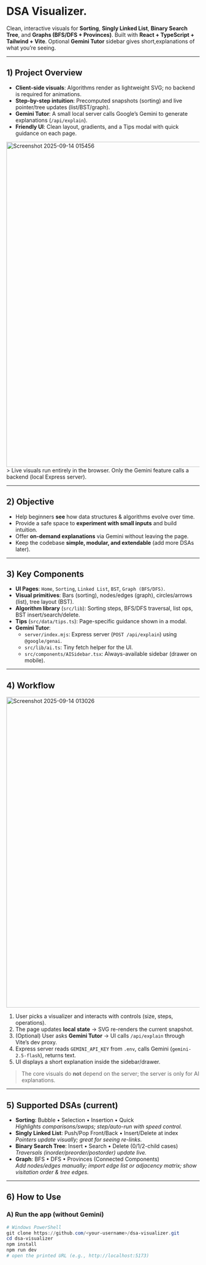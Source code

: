 # DSA Visualizer.

Clean, interactive visuals for **Sorting**, **Singly Linked List**, **Binary Search Tree**, and **Graphs (BFS/DFS + Provinces)**. Built with **React + TypeScript + Tailwind + Vite**. Optional **Gemini Tutor** sidebar gives short,explanations of what you’re seeing.

---

## 1) Project Overview
- **Client-side visuals**: Algorithms render as lightweight SVG; no backend is required for animations.
- **Step-by-step intuition**: Precomputed snapshots (sorting) and live pointer/tree updates (list/BST/graph).
- **Gemini Tutor**: A small local server calls Google’s Gemini to generate explanations (`/api/explain`).
- **Friendly UI**: Clean layout, gradients, and a Tips modal with quick guidance on each page.
  
<img width="1465" height="849" alt="Screenshot 2025-09-14 015456" src="https://github.com/user-attachments/assets/46b8a529-5ba5-4180-94c2-49b5ed820b15" />
> Live visuals run entirely in the browser. Only the Gemini feature calls a backend (local Express server).

---

## 2) Objective
- Help beginners **see** how data structures & algorithms evolve over time.
- Provide a safe space to **experiment with small inputs** and build intuition.
- Offer **on-demand explanations** via Gemini without leaving the page.
- Keep the codebase **simple, modular, and extendable** (add more DSAs later).

---

## 3) Key Components
- **UI Pages**: `Home`, `Sorting`, `Linked List`, `BST`, `Graph (BFS/DFS)`.
- **Visual primitives**: Bars (sorting), nodes/edges (graph), circles/arrows (list), tree layout (BST).
- **Algorithm library** (`src/lib`): Sorting steps, BFS/DFS traversal, list ops, BST insert/search/delete.
- **Tips** (`src/data/tips.ts`): Page-specific guidance shown in a modal.
- **Gemini Tutor**:
  - `server/index.mjs`: Express server (`POST /api/explain`) using `@google/genai`.
  - `src/lib/ai.ts`: Tiny fetch helper for the UI.
  - `src/components/AISidebar.tsx`: Always-available sidebar (drawer on mobile).

---

## 4) Workflow


<img width="1465" height="811" alt="Screenshot 2025-09-14 013026" src="https://github.com/user-attachments/assets/e7042834-20ef-457a-8d1f-c2fadc057086" />



1. User picks a visualizer and interacts with controls (size, steps, operations).
2. The page updates **local state** → SVG re-renders the current snapshot.
3. (Optional) User asks **Gemini Tutor** → UI calls `/api/explain` through Vite’s dev proxy.
4. Express server reads `GEMINI_API_KEY` from `.env`, calls Gemini (`gemini-2.5-flash`), returns text.
5. UI displays a short explanation inside the sidebar/drawer.

> The core visuals do **not** depend on the server; the server is only for AI explanations.

---

## 5) Supported DSAs (current)
- **Sorting**: Bubble • Selection • Insertion • Quick  
  _Highlights comparisons/swaps; step/auto-run with speed control._
- **Singly Linked List**: Push/Pop Front/Back • Insert/Delete at index  
  _Pointers update visually; great for seeing re-links._
- **Binary Search Tree**: Insert • Search • Delete (0/1/2-child cases)  
  _Traversals (inorder/preorder/postorder) update live._
- **Graph**: BFS • DFS • Provinces (Connected Components)  
  _Add nodes/edges manually; import edge list or adjacency matrix; show visitation order & tree edges._

---

## 6) How to Use

### A) Run the app (without Gemini)
```powershell
# Windows PowerShell
git clone https://github.com/<your-username>/dsa-visualizer.git
cd dsa-visualizer
npm install
npm run dev
# open the printed URL (e.g., http://localhost:5173)
